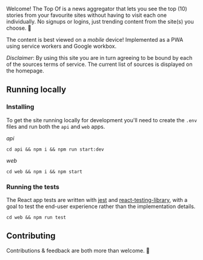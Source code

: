 Welcome! The Top Of is a news aggregator that lets you see the top (10) stories from your favourite sites without having to visit each one individually. No signups or logins, just trending content from the site(s) you choose. 🙂

The content is best viewed on a *mobile* device! Implemented as a PWA using service workers and Google workbox.

*Disclaimer*: By using this site you are in turn agreeing to be bound by each of the sources terms of service. The current list of sources is displayed on the homepage.

## Running locally

### Installing

To get the site running locally for development you'll need to create the `.env` files and run both the `api` and `web` apps.

*api*
```
cd api && npm i && npm run start:dev
```

*web*
```
cd web && npm i && npm start
```

### Running the tests

The React app tests are written with [jest](https://github.com/facebook/jest) and [react-testing-library](https://github.com/kentcdodds/react-testing-library), with a goal to test the end-user experience rather than the implementation details.

```
cd web && npm run test
```

## Contributing

Contributions & feedback are both more than welcome. 🙂
